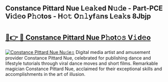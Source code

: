 ## Constance Pittard Nue L𝚎a𝚔ed N𝚞𝚍e - Part-PCE Vi𝚍𝚎o P𝚑𝚘tos - H𝚘𝚝 O𝚗𝚕yf𝚊ns L𝚎a𝚔s 8Jbjp

# <h2><a href="http://kf3cjrp.oniu.top/?m=Constance+Pittard+Nue">🔗👉 🔴 Constance Pittard Nue P𝚑ot𝚘𝚜 V𝚒d𝚎o</a></h2>

[![Constance Pittard Nue Nu𝚍e𝚜](https://i.imgur.com/0qMVB7G.gif)](http://kf3cjrp.oniu.top/?m=Constance+Pittard+Nue)
Digital media artist and amusement provider Constance Pittard Nue, celebrated for publishing dance and lifestyle tutorials through viral dance moves and short films. Remarkable magician Constance Pittard Nue, acclaimed for their exceptional skills and accomplishments in the art of illusion.  
